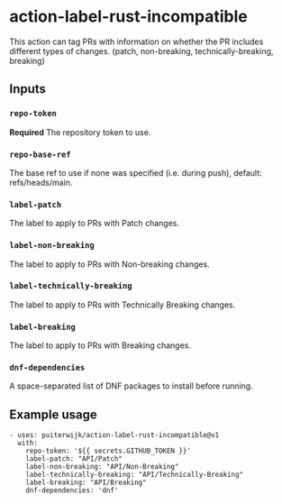 # action-label-rust-incompatible
This action can tag PRs with information on whether the PR includes different types of changes.
(patch, non-breaking, technically-breaking, breaking)

## Inputs

### `repo-token`
**Required** The repository token to use.

### `repo-base-ref`
The base ref to use if none was specified (i.e. during push), default: refs/heads/main.

### `label-patch`
The label to apply to PRs with Patch changes.

### `label-non-breaking`
The label to apply to PRs with Non-breaking changes.

### `label-technically-breaking`
The label to apply to PRs with Technically Breaking changes.

### `label-breaking`
The label to apply to PRs with Breaking changes.

### `dnf-dependencies`
A space-separated list of DNF packages to install before running.

## Example usage

```
- uses: puiterwijk/action-label-rust-incompatible@v1
  with:
    repo-token: '${{ secrets.GITHUB_TOKEN }}'
    label-patch: "API/Patch"
    label-non-breaking: "API/Non-Breaking"
    label-technically-breaking: "API/Technically-Breaking"
    label-breaking: "API/Breaking"
    dnf-dependencies: 'dnf'
```
